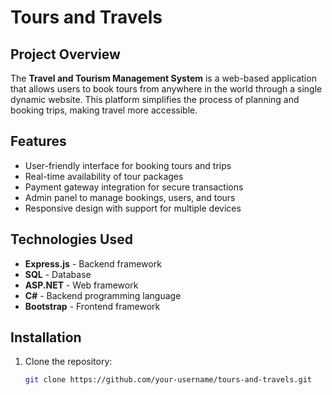 # Tours and Travels

## Project Overview
The **Travel and Tourism Management System** is a web-based application that allows users to book tours from anywhere in the world through a single dynamic website. This platform simplifies the process of planning and booking trips, making travel more accessible.

## Features
- User-friendly interface for booking tours and trips
- Real-time availability of tour packages
- Payment gateway integration for secure transactions
- Admin panel to manage bookings, users, and tours
- Responsive design with support for multiple devices

## Technologies Used
- **Express.js** - Backend framework
- **SQL** - Database
- **ASP.NET** - Web framework
- **C#** - Backend programming language
- **Bootstrap** - Frontend framework

## Installation

1. Clone the repository:
   ```bash
   git clone https://github.com/your-username/tours-and-travels.git
